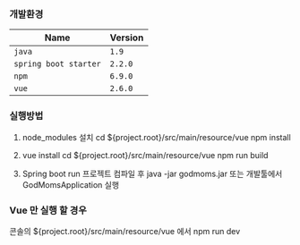 
### 개발환경

| Name | Version |
| --- | --- |
| `java` | `1.9` |
| `spring boot starter` | `2.2.0` |
| `npm` | `6.9.0` |
| `vue` | `2.6.0` |

### 실행방법

1. node_modules 설치
cd ${project.root}/src/main/resource/vue
npm install

2. vue install
cd ${project.root}/src/main/resource/vue
npm run build

3. Spring boot run
프로젝트 컴파일 후 java -jar godmoms.jar
또는
개발툴에서 GodMomsApplication 실행


### Vue 만 실행 할 경우

콘솔의 ${project.root}/src/main/resource/vue 에서
npm run dev
